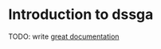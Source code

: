 # Introduction to dssga

TODO: write [great documentation](http://jacobian.org/writing/what-to-write/)
